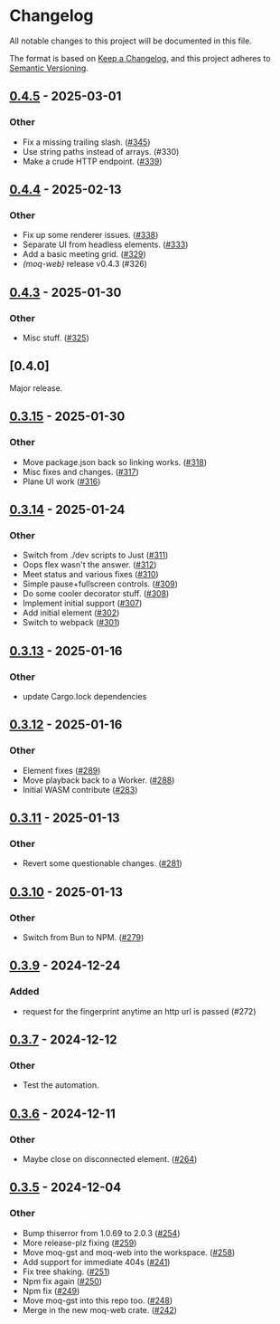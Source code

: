 # Changelog

All notable changes to this project will be documented in this file.

The format is based on [Keep a Changelog](https://keepachangelog.com/en/1.0.0/),
and this project adheres to [Semantic Versioning](https://semver.org/spec/v2.0.0.html).

## [0.4.5](https://github.com/kixelated/moq-rs/compare/moq-web-v0.4.4...moq-web-v0.4.5) - 2025-03-01

### Other

- Fix a missing trailing slash. ([#345](https://github.com/kixelated/moq-rs/pull/345))
- Use string paths instead of arrays. (#330)
- Make a crude HTTP endpoint. ([#339](https://github.com/kixelated/moq-rs/pull/339))

## [0.4.4](https://github.com/kixelated/moq-rs/compare/moq-web-v0.4.3...moq-web-v0.4.4) - 2025-02-13

### Other

- Fix up some renderer issues. ([#338](https://github.com/kixelated/moq-rs/pull/338))
- Separate UI from headless elements. ([#333](https://github.com/kixelated/moq-rs/pull/333))
- Add a basic meeting grid. ([#329](https://github.com/kixelated/moq-rs/pull/329))
- *(moq-web)* release v0.4.3 (#326)

## [0.4.3](https://github.com/kixelated/moq-rs/compare/moq-web-v0.4.2...moq-web-v0.4.3) - 2025-01-30

### Other

- Misc stuff. ([#325](https://github.com/kixelated/moq-rs/pull/325))

## [0.4.0]

Major release.

## [0.3.15](https://github.com/kixelated/moq-rs/compare/moq-web-v0.3.14...moq-web-v0.3.15) - 2025-01-30

### Other

- Move package.json back so linking works. ([#318](https://github.com/kixelated/moq-rs/pull/318))
- Misc fixes and changes. ([#317](https://github.com/kixelated/moq-rs/pull/317))
- Plane UI work ([#316](https://github.com/kixelated/moq-rs/pull/316))

## [0.3.14](https://github.com/kixelated/moq-rs/compare/moq-web-v0.3.13...moq-web-v0.3.14) - 2025-01-24

### Other

- Switch from ./dev scripts to Just ([#311](https://github.com/kixelated/moq-rs/pull/311))
- Oops flex wasn't the answer. ([#312](https://github.com/kixelated/moq-rs/pull/312))
- Meet status and various fixes ([#310](https://github.com/kixelated/moq-rs/pull/310))
- Simple pause+fullscreen controls. ([#309](https://github.com/kixelated/moq-rs/pull/309))
- Do some cooler decorator stuff. ([#308](https://github.com/kixelated/moq-rs/pull/308))
- Implement initial <moq-room> support ([#307](https://github.com/kixelated/moq-rs/pull/307))
- Add initial <moq-meet> element ([#302](https://github.com/kixelated/moq-rs/pull/302))
- Switch to webpack ([#301](https://github.com/kixelated/moq-rs/pull/301))

## [0.3.13](https://github.com/kixelated/moq-rs/compare/moq-web-v0.3.12...moq-web-v0.3.13) - 2025-01-16

### Other

- update Cargo.lock dependencies

## [0.3.12](https://github.com/kixelated/moq-rs/compare/moq-web-v0.3.11...moq-web-v0.3.12) - 2025-01-16

### Other

- Element fixes ([#289](https://github.com/kixelated/moq-rs/pull/289))
- Move playback back to a Worker. ([#288](https://github.com/kixelated/moq-rs/pull/288))
- Initial WASM contribute ([#283](https://github.com/kixelated/moq-rs/pull/283))

## [0.3.11](https://github.com/kixelated/moq-rs/compare/moq-web-v0.3.10...moq-web-v0.3.11) - 2025-01-13

### Other

- Revert some questionable changes. ([#281](https://github.com/kixelated/moq-rs/pull/281))

## [0.3.10](https://github.com/kixelated/moq-rs/compare/moq-web-v0.3.9...moq-web-v0.3.10) - 2025-01-13

### Other

- Switch from Bun to NPM. ([#279](https://github.com/kixelated/moq-rs/pull/279))

## [0.3.9](https://github.com/kixelated/moq-rs/compare/moq-web-v0.3.8...moq-web-v0.3.9) - 2024-12-24

### Added

- request for the fingerprint anytime an http url is passed (#272)

## [0.3.7](https://github.com/kixelated/moq-rs/compare/moq-web-v0.3.6...moq-web-v0.3.7) - 2024-12-12

### Other

- Test the automation.

## [0.3.6](https://github.com/kixelated/moq-rs/compare/moq-web-v0.3.5...moq-web-v0.3.6) - 2024-12-11

### Other

- Maybe close on disconnected element. ([#264](https://github.com/kixelated/moq-rs/pull/264))

## [0.3.5](https://github.com/kixelated/moq-rs/releases/tag/moq-web-v0.3.5) - 2024-12-04

### Other

- Bump thiserror from 1.0.69 to 2.0.3 ([#254](https://github.com/kixelated/moq-rs/pull/254))
- More release-plz fixing ([#259](https://github.com/kixelated/moq-rs/pull/259))
- Move moq-gst and moq-web into the workspace. ([#258](https://github.com/kixelated/moq-rs/pull/258))
- Add support for immediate 404s ([#241](https://github.com/kixelated/moq-rs/pull/241))
- Fix tree shaking. ([#251](https://github.com/kixelated/moq-rs/pull/251))
- Npm fix again ([#250](https://github.com/kixelated/moq-rs/pull/250))
- Npm fix ([#249](https://github.com/kixelated/moq-rs/pull/249))
- Move moq-gst into this repo too. ([#248](https://github.com/kixelated/moq-rs/pull/248))
- Merge in the new moq-web crate. ([#242](https://github.com/kixelated/moq-rs/pull/242))
